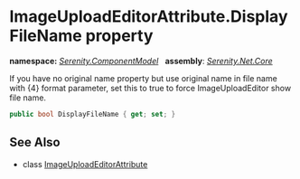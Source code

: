 # ImageUploadEditorAttribute.DisplayFileName property
**namespace:** *[Serenity.ComponentModel](../../README.md#serenity.componentmodel-namespace)*   **assembly**: *[Serenity.Net.Core](../../README.md)*

If you have no original name property but use original name in file name with {4} format parameter, set this to true to force ImageUploadEditor show file name.

```csharp
public bool DisplayFileName { get; set; }
```

## See Also

* class [ImageUploadEditorAttribute](../ImageUploadEditorAttribute.md)